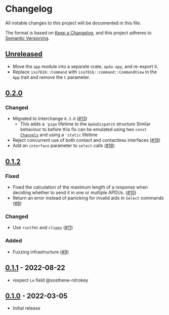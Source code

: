 # Changelog
All notable changes to this project will be documented in this file.

The format is based on [Keep a Changelog](https://keepachangelog.com/en/1.0.0/),
and this project adheres to [Semantic Versioning](https://semver.org/spec/v2.0.0.html).

## [Unreleased]

- Move the `app` module into a separate crate, `apdu-app`, and re-export it.
- Replace `iso7816::Command` with `iso7816::command::CommandView` in the `App` trait and remove the `C` parameter.

## [0.2.0]

### Changed

- Migrated to Interchange `0.3.0` ([#13][])
  - This adds a `'pipe` lifetime to the `ApduDispatch` structure
  Similar behaviour to before this fix can be emulated using two `const` [`Channels`](https://docs.rs/interchange/latest/interchange/struct.Channel.html)
  and using a `'static` lifetime
- Reject concurrent use of both contact and contactless interfaces ([#19][])
- Add an `interface` parameter to `select` calls ([#18])

[#19]: https://github.com/trussed-dev/apdu-dispatch/pull/19
[#18]: https://github.com/trussed-dev/apdu-dispatch/pull/18
[#13]: https://github.com/trussed-dev/apdu-dispatch/pull/13

## [0.1.2]

### Fixed

- Fixed the calculation of the maximum length of a response when deciding
  whether to send it in one or multiple APDUs. ([#10][])
- Return an error instead of panicking for invalid aids in `Select` commands ([#8][])

### Changed

- Use `rustfmt` and `clippy` ([#11][])

### Added

- Fuzzing infrastructure ([#9][])

[#8]: https://github.com/trussed-dev/apdu-dispatch/pull/8
[#9]: https://github.com/trussed-dev/apdu-dispatch/pull/9
[#10]: https://github.com/trussed-dev/apdu-dispatch/pull/10
[#11]: https://github.com/trussed-dev/apdu-dispatch/pull/11

## [0.1.1] - 2022-08-22

- respect `Le` field @sosthene-nitrokey

## [0.1.0] - 2022-03-05

- Initial release


[Unreleased]: https://github.com/trussed-dev/apdu-dispatch/compare/0.2.0...HEAD
[0.2.0]: https://github.com/trussed-dev/apdu-dispatch/compare/0.1.2...0.2.0
[0.1.2]: https://github.com/trussed-dev/apdu-dispatch/compare/0.1.1...0.1.2
[0.1.1]: https://github.com/trussed-dev/apdu-dispatch/compare/0.1.0...0.1.1
[0.1.0]: https://github.com/trussed-dev/apdu-dispatch/releases/tag/0.1.0
